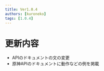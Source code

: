 ```yaml
---
title: Ver1.0.4
authors: [kuroneko]
tags: [1.0.4]
---
```


# 更新内容
- APIのドキュメントの文の変更
- 原神APIのドキュメントに動作などの例を掲載